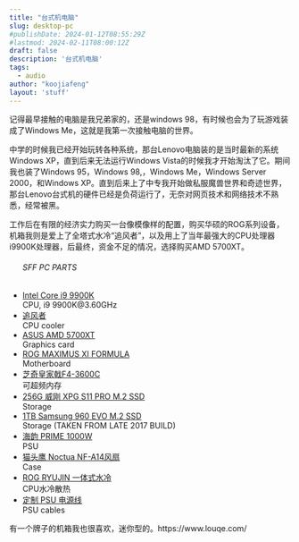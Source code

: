 ```yaml
---
title: "台式机电脑"
slug: desktop-pc
#publishDate: 2024-01-12T08:55:29Z
#lastmod: 2024-02-11T08:00:12Z
draft: false
description: '台式机电脑'
tags:
  - audio
author: "koojiafeng"
layout: 'stuff'
---
```

记得最早接触的电脑是我兄弟家的，还是windows 98，有时候也会为了玩游戏装成了Windows Me，这就是我第一次接触电脑的世界。

中学的时候我已经开始玩转各种系统，那台Lenovo电脑装的是当时最新的系统Windows XP，直到后来无法运行Windows Vista的时候我才开始淘汰了它。期间我也装了Windows 95，Windows 98,，Windows Me，Windows Server 2000，和Windows XP。直到后来上了中专我开始做私服魔兽世界和奇迹世界，那台Lenovo台式机的硬件已经是负荷运行了，无奈对网页技术和网络技术不熟悉，经常被黑。

工作后在有限的经济实力购买一台像模像样的配置，购买华硕的ROG系列设备，机箱我则是爱上了全塔式水冷“追风者”，以及用上了当年最强大的CPU处理器i9900K处理器，后最终，资金不足的情况，选择购买AMD 5700XT。

<article id="postex" >
<ul class="build-list no-price" id="full_parts_list">
        <h6>SFF PC PARTS</h6>
        <li>
        <div class="product">
            <a href="#" title="Intel Core i9 9900K">Intel Core i9 9900K</a>
            <div class="type">CPU, i9 9900K@3.60GHz</div>
        </div>
        </li>
        <li>
        <div class="product">
            <a href="#" title="追风者">追风者</a>
            <div class="type">CPU cooler</div>
        </div>
        </li>
        <li>
        <div class="product">
            <a href="#" title="#">ASUS AMD 5700XT</a>
            <div class="type">Graphics card</div>
        </div>
        </li>
        <li>
        <div class="product">
            <a href="#" title="#">ROG MAXIMUS XI FORMULA</a>
            <div class="type">Motherboard</div>
        </div>
        </li>
        <li>
        <div class="product">
            <a title="#" href="#">芝奇皇家戟F4-3600C</a>
            <div class="type">可超频内存</div>
        </div>
        </li>
        <li>
        <div class="product">
            <a href="#" title="#">256G 威刚 XPG S11 PRO M.2 SSD</a>
            <div class="type">Storage</div>
        </div>
        </li>
        <li>
        <div class="product">
            <a href="#" title="#">1TB Samsung 960 EVO M.2 SSD</a>
            <div class="type">Storage (TAKEN FROM LATE 2017 BUILD)</div>
        </div>
        </li>
        <li>
        <div class="product">
            <a href="#" title="#">海韵 PRIME 1000W</a>
            <div class="type">PSU</div>
        </div>
        </li>
        <li>
        <div class="product">
            <a href="#" title="#">猫头鹰 Noctua NF-A14风扇</a>
            <div class="type">Case</div>
        </div>
        </li>
        <li>
        <div class="product">
            <a href="#" title="#">ROG RYUJIN 一体式水冷</a>
            <div class="type">CPU水冷散热</div>
        </div>
        </li>
        <li>
        <div class="product">
            <a href="#" title="#">定制 PSU 电源线</a>
            <div class="type">PSU cables</div>
        </div>
        </li>
    </ul>
</article>
有一个牌子的机箱我也很喜欢，迷你型的。https://www.louqe.com/
